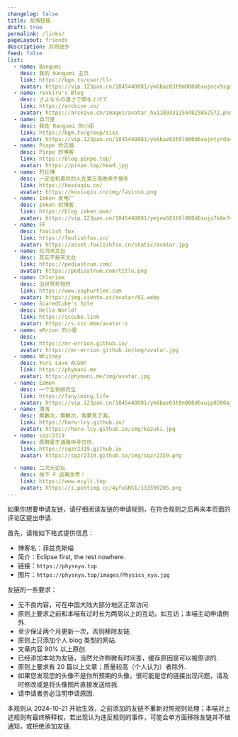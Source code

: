 ```yaml
---
changelog: false
title: 友情链接
draft: true
permalink: /links/
pageLayout: friends
description: 共同进步
feed: false
list:
  - name: Bangumi
    desc: 我的 bangumi 主页
    link: https://bgm.tv/user/llr
    avatar: https://vip.123pan.cn/1845440081/yk6baz03t0m000d6xujocx9sgagfyrj3DIYxAIFxDda1DGxPDwUzAa==.jpg
  - name: revkiru's Blog
    desc: さよならの速さで顔を上げて
    link: https://arckive.cn/
    avatar: https://arckive.cn/images/avatar_hu11893311594825852572.png
  - name: 自习室
    desc: 我在 Bangumi 的小组
    link: https://bgm.tv/group/zixi
    avatar: https://vip.123pan.cn/1845440081/yk6baz03t0l000d6xujntyrdavtj0m32DIYxAIFxDda1DGxPDwUzAa==.jpg
  - name: Pinpe 的云端
    desc: Pinpe 的博客
    link: https://blog.pinpe.top/
    avatar: https://pinpe.top/head.jpg
  - name: 朽丘博
    desc: 一定会和喜欢的人在夏日夜晚牵手慢步
    link: https://koxiuqiu.cn/
    avatar: https://koxiuqiu.cn/img/favicon.png
  - name: Imken 发电厂
    desc: Imken 的博客
    link: https://blog.imken.moe/
    avatar: https://vip.123pan.cn/1845440081/ymjew503t0l000d6xujz7k8e7eqg0ntyDIYxAIFxDda1DGxPDwUzAa==.png
  - name: FF
    desc: foolish fox
    link: https://foolishfox.cn/
    avatar: https://asset.foolishfox.cn/static/avatar.jpg
  - name: 北河天文台
    desc: 其实不是天文台
    link: https://pediastrum.com/
    avatar: https://pediastrum.com/title.png
  - name: Chlorine
    desc: 当世界年轻时
    link: https://www.yoghurtlee.com
    avatar: https://img.viento.cc/avatar/01.webp
  - name: ScaredCube's Site
    desc: Hello World!
    link: https://sccube.link
    avatar: https://s.scc.moe/avatar-s
  - name: eRrion 的小屋
    desc:
    link: https://mr-errion.github.io/
    avatar: https://mr-errion.github.io/img/avatar.jpg
  - name: Whitney
    desc: Yuri save ACGN!
    link: https://phymani.me
    avatar: https://phymani.me/img/avatar.jpg
  - name: Eamon
    desc: 一个生物研究生
    link: https://fanyiming.life
    avatar: https://vip.123pan.cn/1845440081/yk6baz03t0n000d6xujp0200ajw2925nDIYxAIFxDda1DGxPDwUzAa==.jpg
  - name: 港湾
    desc: 無數次，無數次，我夢見了海。
    link: https://haru-lcy.github.io/
    avatar: https://haru-lcy.github.io/img/kazuki.jpg
  - name: sqzr2319
    desc: 愿群星于道路中寻见你.
    link: https://sqzr2319.github.io
    avatar: https://sqzr2319.github.io/img/sqzr2319.png 

  - name: 二次元论坛
    desc: 按下 F 逃离世界！
    link: https://www.ecylt.top
    avatar: https://i.postimg.cc/4yfxGN51/133590205.png
---
```


如果你想要申请友链，请仔细阅读友链的申请规则，在符合规则之后再来本页面的评论区提出申请.

首先，请按如下格式提供信息：

- 博客名：菲兹克斯喵
- 简介：Eclipse first, the rest nowhere.
- 链接：``https://physnya.top``
- 图片：``https://physnya.top/images/Physics_nya.jpg``

友链的一些要求：

- 无不良内容，可在中国大陆大部分地区正常访问.
- 原则上要求之前和本喵有过时长为两周以上的互动，如互访；本喵主动申请例外.
- 至少保证两个月更新一次，否则移除友链.
- 原则上只添加个人 blog 类型的网站.
- 文章内容 90% 以上原创.
- 已经添加本站为友链，当然允许稍微有时间差，缓存原因是可以被原谅的.
- 原则上要求有 20 篇以上文章；质量较高（个人认为）者除外.
- 如果您发现您的头像不是你所预期的头像，很可能是您的链接出现问题，请及时修改或是将头像图片直接发送给我.
- 请申请者务必注明申请原因.

本规则从 2024-10-21 开始生效，之前添加的友链不重新对照规则处理；本喵对上述规则有最终解释权，若出现认为违反规则的事件，可能会单方面移除友链并不做通知，或拒绝添加友链.
